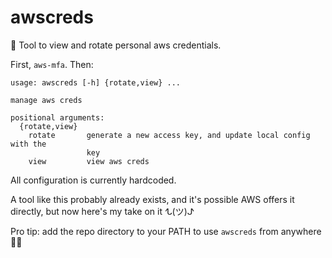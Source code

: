 # awscreds
🎢 Tool to view and rotate personal aws credentials.

First, `aws-mfa`. Then:

```
usage: awscreds [-h] {rotate,view} ...

manage aws creds

positional arguments:
  {rotate,view}
    rotate       generate a new access key, and update local config with the
                 key
    view         view aws creds
```

All configuration is currently hardcoded.

A tool like this probably already exists, and it's possible AWS offers it directly, but now here's my take on it ᖍ(ツ)ᖌ

Pro tip: add the repo directory to your PATH to use `awscreds` from anywhere 🧙‍♀️

